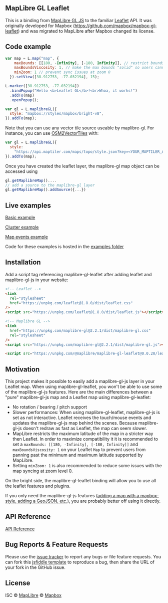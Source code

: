 ## MapLibre GL Leaflet

This is a binding from [MapLibre GL JS](https://maplibre.org) to the familiar
[Leaflet](http://leafletjs.com/) API. It was originally developed for Mapbox (<https://github.com/mapbox/mapbox-gl-leaflet>) and was migrated to MapLibre after Mapbox changed its license.

## Code example

```javascript
var map = L.map("map", {
    maxBounds: [[180, -Infinity], [-180, Infinity]], // restrict bounds to avoid max latitude issues with MapLibre GL
    maxBoundsViscosity: 1, // make the max bounds "solid" so users cannot pan past them
    minZoom: 1 // prevent sync issues at zoom 0
  }).setView([38.912753, -77.032194], 15);

L.marker([38.912753, -77.032194])
  .bindPopup("Hello <b>Leaflet GL</b>!<br>Whoa, it works!")
  .addTo(map)
  .openPopup();

var gl = L.maplibreGL({
  style: "mapbox://styles/mapbox/bright-v8",
}).addTo(map);
```

Note that you can use any vector tile source useable by maplibre-gl. For instance, you can use [OSM2VectorTiles](http://osm2vectortiles.org/) with:

```javascript
var gl = L.maplibreGL({
  style:
    "https://api.maptiler.com/maps/topo/style.json?key=<YOUR_MAPTILER_API_KEY>",
}).addTo(map);
```

Once you have created the leaflet layer, the maplibre-gl map object can be accessed using

```javascript
gl.getMaplibreMap()....
// add a source to the maplibre-gl layer
gl.getMaplibreMap().addSource({...})
```

## Live examples

[Basic example](https://raw.githack.com/maplibre/maplibre-gl-leaflet/main/examples/basic.html)

[Cluster example](https://raw.githack.com/maplibre/maplibre-gl-leaflet/main/examples/cluster.html)

[Map events example](https://raw.githack.com/maplibre/maplibre-gl-leaflet/main/examples/events.html)

Code for these examples is hosted in the [examples folder](https://github.com/maplibre/maplibre-gl-leaflet/tree/main/examples)

## Installation

Add a script tag referencing maplibre-gl-leaflet after adding leaflet and maplibre-gl-js in your website:

```html
<!-- Leaflet -->
<link
  rel="stylesheet"
  href="https://unpkg.com/leaflet@1.8.0/dist/leaflet.css"
/>
<script src="https://unpkg.com/leaflet@1.8.0/dist/leaflet.js"></script>

<!-- Maplibre GL -->
<link
  href="https://unpkg.com/maplibre-gl@2.2.1/dist/maplibre-gl.css"
  rel="stylesheet"
/>
<script src="https://unpkg.com/maplibre-gl@2.2.1/dist/maplibre-gl.js"></script>

<script src="https://unpkg.com/@maplibre/maplibre-gl-leaflet@0.0.20/leaflet-maplibre-gl.js"></script>
```

## Motivation

This project makes it possible to easily add a maplibre-gl-js layer in your Leaflet map. When using maplibre-gl-leaflet, you won't be able to use some of the maplibre-gl-js features.
Here are the main differences between a "pure" maplibre-gl-js map and a Leaflet map using maplibre-gl-leaflet:

- No rotation / bearing / pitch support
- Slower performances: When using maplibre-gl-leaflet, maplibre-gl-js is set as not interactive. Leaflet receives the touch/mouse events and updates the maplibre-gl-js map behind the scenes. Because maplibre-gl-js doesn't redraw as fast as Leaflet, the map can seem slower.
- MapLibre restricts the maximum latitude of the map in a stricter way then Leaflet. In order to maximize compatibility it it is recommended to set a `maxBounds: [[180, -Infinity], [-180, Infinity]]` and `maxBoundsViscosity: 1` on your Leaflet `Map` to prevent users from panning past the minimum and maximum latitude supported by MapLibre.
- Setting `minZoom: 1` is also recommended to reduce some issues with the map syncing at zoom level 0.

On the bright side, the maplibre-gl-leaflet binding will allow you to use all the leaflet features and plugins.

If you only need the maplibre-gl-js features ([adding a map with a mapbox-style, adding a GeoJSON, etc.](https://maplibre.org/maplibre-gl-js/docs/examples/)), you are probably better off using it directly.

## API Reference

[API Reference](API.md)

## Bug Reports & Feature Requests

Please use the [issue tracker](https://github.com/maplibre/maplibre-gl-leaflet/issues) to report any bugs or file feature requests.
You can fork this [jsfiddle template](https://jsfiddle.net/fnicollet/9w9er53v/) to reproduce a bug, then share the URL of your fork in the GitHub issue.

## License

ISC © [MapLibre](https://github.com/maplibre) © [Mapbox](https://github.com/mapbox)

